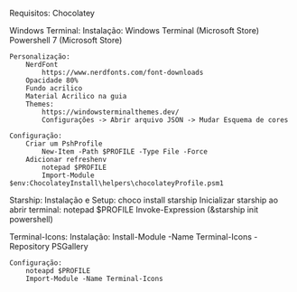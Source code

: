 Requisitos:
    Chocolatey


Windows Terminal:
    Instalação:
        Windows Terminal (Microsoft Store)
        Powershell 7 (Microsoft Store)

    Personalização:
        NerdFont
            https://www.nerdfonts.com/font-downloads
        Opacidade 80% 
        Fundo acrilico
        Material Acrilico na guia
        Themes:
            https://windowsterminalthemes.dev/
            Configurações -> Abrir arquivo JSON -> Mudar Esquema de cores 

    Configuração:
        Criar um PshProfile
            New-Item -Path $PROFILE -Type File -Force
        Adicionar refreshenv
            notepad $PROFILE
            Import-Module $env:ChocolateyInstall\helpers\chocolateyProfile.psm1
Starship:
    Instalação e Setup:
        choco install starship
        Inicializar starship ao abrir terminal:
            notepad $PROFILE
            Invoke-Expression (&starship init powershell)

Terminal-Icons:
    Instalação:
        Install-Module -Name Terminal-Icons -Repository PSGallery

    Configuração:
        noteapd $PROFILE
        Import-Module -Name Terminal-Icons
